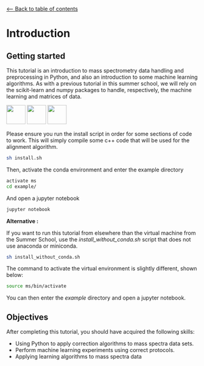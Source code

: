 <a href="../../#table-of-contents"><-- Back to table of contents</a>

# Introduction

## Getting started

This tutorial is an introduction to mass spectrometry data handling and preprocessing in Python, and also an introduction to some machine learning algorithms.
As with a previous tutorial in this summer school, we will rely on the scikit-learn and numpy packages to handle, respectively, the machine learning and matrices of data. 

<img src="https://www.python.org/static/img/python-logo@2x.png" height="50" />

<img src="http://scikit-learn.org/stable/_static/scikit-learn-logo-small.png" height="50" /> 

<img src="http://www.numpy.org/_static/numpy_logo.png" height="50" />

Please ensure you run the install script in order for some sections of code to work.
This will simply compile some c++ code that will be used for the alignment algorithm.

```bash
sh install.sh
```

Then, activate the conda environment and enter the example directory

```bash
activate ms
cd example/
```

And open a jupyter notebook

```bash
jupyter notebook
```

**Alternative :**

If you want to run this tutorial from elsewhere than the virtual machine from the Summer School, use the *install_without_conda.sh* script that does not use anaconda or miniconda.

```bash
sh install_without_conda.sh
```

The command to activate the virtual environment is slightly different, shown below:

```bash
source ms/bin/activate
```

You can then enter the *example* directory and open a jupyter notebook.

## Objectives

After completing this tutorial, you should have acquired the following skills:
* Using Python to apply correction algorithms to mass spectra data sets.
* Perform machine learning experiments using correct protocols.
* Applying learning algorithms to mass spectra data
